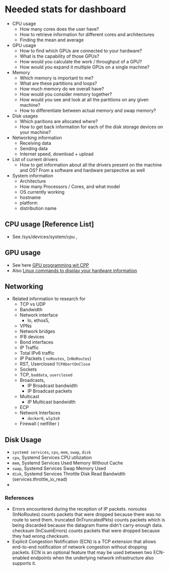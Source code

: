 # Needed stats for dashboard

- CPU usage
  - How many cores does the user have?
  - How to retrieve information for different cores and architectures
  - Finding the mean and average
- GPU usage
  - How to find which GPUs are connected to your hardware?
  - What is the capability of those GPUs?
  - How would you calculate the work / throughput of a GPU?
  - How would you expand it multiple GPUs on a single machine?
- Memory
  - Which memory is important to me?
  - What are these partitions and loops?
  - How much memory do we overall have?
  - How would you consider memory together?
  - How would you see and look at all the partitions on any given machine?
  - How to differentiate between actual memory and swap memory?
- Disk usages
  - Which paritions are allocated where?
  - How to get back information for each of the disk storage devices on your machine?
- Networking information
  - Receiving data
  - Sending data
  - Internet speed, download + upload
- List of current drivers
  - How to get information about all the drivers present on the machine and OS? From a software and hardware perspective as well
- System information
  - Architecture
  - How many Processors / Cores, and what model
  - OS currently working
  - hostname
  - platform
  - distribution name

## CPU usage [Reference List]

- See /sys/devices/system/cpu , 

## GPU usage

- See here [GPU programming wit CPP](https://linuxhint.com/gpu-programming-cpp/)
- Also [Linux commands to display your hardware information](https://opensource.com/article/19/9/linux-commands-hardware-information)

## Networking

- Related information to research for
  - TCP vs UDP
  - Bandwidth
  - Network interface
    - lo, ethos5, 
  - VPNs
  - Network bridges
  - IFB devices
  - Bond interfaces 
  - IP Traffic
  - Total IPv6 traffic
  - IP Packets ( `noRoutes`, `InNoRoutes`)
  - RST, Userclosed `TCPAbortOnClose`
  - Sockets
  - TCP, `baddata`, `userclosed`
  - Broadcasts, 
    - IP Broadcast bandwidth
    - IP Broadcast packets
  - Multicast
    - IP Multicast bandwidth
  - ECP
  - Network Interfaces
    - `docker0`, `wlp3s0`
  - Firewall ( netfilter )

## Disk Usage

- `systemd services`, `cpu`, `mem`, `swap`, `disk`
- `cpu`, Systemd Services CPU utilization 
- `mem`, Systemd Services Used Memory Without Cache
- `swap`, Systemd Services Swap Memory Used
- `disk`, Systemd Services Throttle Disk Read Bandwidth (services.throttle_io_read)
- 

### References

- Errors encountered during the reception of IP packets. noroutes (InNoRoutes) counts packets that were dropped because there was no route to send them. truncated (InTruncatedPkts) counts packets which is being discarded because the datagram frame didn't carry enough data. checksum (InCsumErrors) counts packets that were dropped because they had wrong checksum.
- Explicit Congestion Notification (ECN) is a TCP extension that allows end-to-end notification of network congestion without dropping packets. ECN is an optional feature that may be used between two ECN-enabled endpoints when the underlying network infrastructure also supports it.

